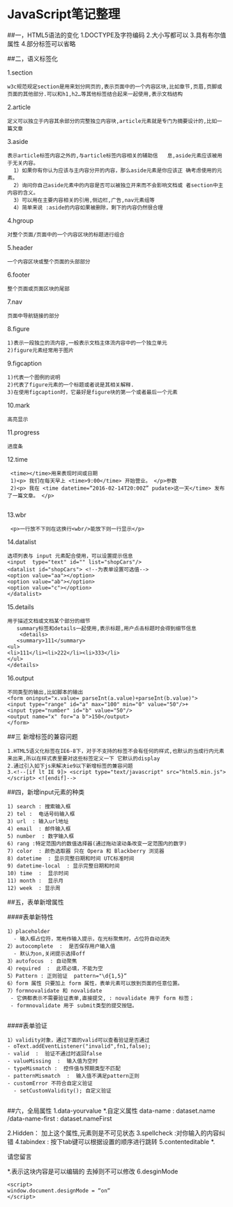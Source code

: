 # JavaScript笔记整理
 ##一，HTML5语法的变化
 1.DOCTYPE及字符编码
 2.大小写都可以
 3.具有布尔值属性
 4.部分标签可以省略
 
 ##二，语义标签化
  
  1.section
  ```
  w3c规范规定section是用来划分网页的,表示页面中的一个内容区块,比如章节,页眉,页脚或页面的其他部分.可以和h1,h2…等其他标签结合起来一起使用,表示文档结构
  ```
  2.article
  ```
  定义可以独立于内容其余部分的完整独立内容块,article元素就是专门为摘要设计的,比如一篇文章
  ```
  3.aside
  ```
  表示article标签内容之外的,与article标签内容相关的辅助信	息,aside元素应该被用于无关内容。
    1）如果你有你认为应该与主内容分开的内容，那么aside元素是你应该正	确考虑使用的元素。
    2）询问你自己aside元素中的内容是否可以被独立开来而不会影响文档或	者section中主内容的含义。
    3）可以用在主要内容相关的引用,侧边栏,广告,nav元素组等
    4）简单来说 :aside的内容如果被删除，剩下的内容仍然很合理

  ```
 4.hgroup
  ```
 对整个页面/页面中的一个内容区块的标题进行组合
  ```
 5.header
  ```
 一个内容区块或整个页面的头部部分
 ```
 6.footer
 ```
 整个页面或页面区块的尾部

 ```
 7.nav
 ```
 页面中导航链接的部分
 ```
 8.figure
 ```
 1)表示一段独立的流内容,一般表示文档主体流内容中的一个独立单元
 2)figure元素经常用于图片
 ```
 9.figcaption
 ```
 1)代表一个图例的说明
 2)代表了figure元素的一个标题或者说是其相关解释.
 3)在使用figcaption时，它最好是figure块的第一个或者最后一个元素
 ```
 10.mark
 ```
 高亮显示
 ```
 11.progress
  ```
  进度条
  ```
 12.time
   ```
    <time></time>用来表现时间或日期
    1)<p> 我们在每天早上 <time>9:00</time> 开始营业。 </p>参数
    2)<p> 我在 <time datetime=“2016-02-14T20:00Z” pudate>这一天</time> 发布了一篇文章。 </p>
    
   ```
 13.wbr
 ```
  <p>一行放不下则在这换行<wbr/>能放下则一行显示</p>
 ```
 14.datalist
 ```
 选项列表与 input 元素配合使用，可以设置提示信息
 <input  type="text" id="" list="shopCars"/>
 <datalist id="shopCars"> <!--为表单设置可选值-->
 <option value="aa"></option>
 <option value="ab"></option>
 <option value="c"></option>
 </datalist>
 ```
 15.details
 ```
 用于描述文档或文档某个部分的细节
 	summary标签和details一起使用,表示标题,用户点击标题时会得到细节信息
 	 <details>
 	<summary>111</summary>
 <ul>
 <li>111</li><li>222</li><li>333</li>
 </ul>
 </details>
 ```
 16.output
 ```
 不同类型的输出,比如脚本的输出
 <form oninput="x.value= parseInt(a.value)+parseInt(b.value)">
 <input type="range" id="a" max="100" min="0" value="50"/>+
 <input type="number" id="b" value="50"/>
 <output name="x" for="a b">150</output>
 </form>
 ```
 ##三 新增标签的兼容问题
 ```
 1.HTML5语义化标签在IE6-8下，对于不支持的标签不会有任何的样式,也默认的当成行内元素来出来,所以在样式表里要对这些标签定义一下 它默认的display
 2.通过引入如下js来解决ie9以下新增标签的兼容问题
 3.<!--[if lt IE 9]> <script type="text/javascript" src="html5.min.js"></script> <![endif]--> 
 ```
 ##四，新增input元素的种类
 ```
 1) search : 搜索输入框
 2) tel :  电话号码输入框
 3) url  : 输入url地址
 4) email  : 邮件输入框
 5) number  : 数字输入框
 6) rang :特定范围内的数值选择器(通过拖动滚动条改变一定范围内的数字)
 7) color  : 颜色选取器 只在 Opera 和 Blackberry 浏览器
 8) datetime  : 显示完整日期和时间 UTC标准时间
 9) datetime-local  : 显示完整日期和时间
 10) time  :  显示时间
 11) month :  显示月
 12) week  : 显示周
 ```
 ##五，表单新增属性
 
 ####表单新特性
 ```
 1）placeholder
   - 输入框占位符，常用作输入提示，在光标聚焦时，占位符自动消失
 2）autocomplete  :  是否保存用户输入值
   - 默认为on,关闭提示选择off
 3）autofocus  : 自动聚焦
 4）required  :  此项必填，不能为空
 5）Pattern : 正则验证  pattern="\d{1,5}“
 6）form 属性 只要加上 form 属性，表单元素可以放到页面的任意位置。
 7）formnovalidate 和 novalidate
  - 它俩都表示不需要验证表单,直接提交, : novalidate 用于 form 标签；
  - formnovalidate 用于 submit类型的提交按钮。
 	
 ```
 ####表单验证
 ```
 1）validity对象，通过下面的valid可以查看验证是否通过
 - oText.addEventListener("invalid",fn1,false);
 - valid  :  验证不通过时返回false 
 - valueMissing  :  输入值为空时
 - typeMismatch :  控件值与预期类型不匹配
 - patternMismatch  :  输入值不满足pattern正则
 - customError 不符合自定义验证
   - setCustomValidity(); 自定义验证
   
 ```
 ##六，全局属性
 1.data-yourvalue
  *.自定义属性 data-name :  dataset.name /data-name-first  :  dataset.nameFirst 

 2.Hidden： 加上这个属性,元素则是不可见状态
 3.spellcheck :对你输入的内容纠错
 4.tabindex : 按下tab键可以根据设置的顺序进行跳转
 5.contenteditable
  *.<p contenteditable="true">请您留言</p>
  *.表示这块内容是可以编辑的 去掉则不可以修改
 6.desginMode
  ```
  <script>
  window.document.designMode = “on“ 
  </script>
  ```
 
  
